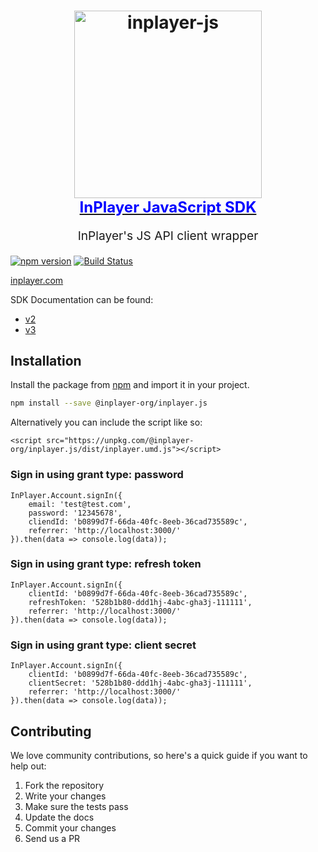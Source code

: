 <h1 align="center">
  <a target="_blank" href="https://inplayer-org.github.io/inplayer.js/">
    <img src="https://assets.inplayer.com/images/inplayer-256.png" alt="inplayer-js" title="InPlayer JS SDK" width="300">
    <br />
    <span style="font-size: 1.5rem; color: blue">InPlayer JavaScript SDK</span>
  </a>
</h1>
<p align="center" style="font-size: 1.2rem;">InPlayer's JS API client wrapper</p>


[![npm version](https://img.shields.io/npm/v/@inplayer-org/inplayer.js.svg)](https://www.npmjs.com/package/@inplayer-org/inplayer.js)
[![Build Status](https://travis-ci.org/inplayer-org/inplayer.js.svg?branch=ci)](https://travis-ci.org/inplayer-org/inplayer.js)

[inplayer.com](https://inplayer.com)

SDK Documentation can be found:
- [v2](https://inplayer-org.github.io/inplayer.js/)
- [v3](https://inplayer-org.github.io/inplayer.js/)

## Installation

Install the package from [npm](https://www.npmjs.com/package/@inplayer-org/inplayer.js) and import it in your project.

```bash
npm install --save @inplayer-org/inplayer.js
```

Alternatively you can include the script like so:

```
<script src="https://unpkg.com/@inplayer-org/inplayer.js/dist/inplayer.umd.js"></script>
```

### Sign in using grant type: password

```
InPlayer.Account.signIn({
    email: 'test@test.com',
    password: '12345678',
    cliendId: 'b0899d7f-66da-40fc-8eeb-36cad735589c',
    referrer: 'http://localhost:3000/'
}).then(data => console.log(data));
```

### Sign in using grant type: refresh token

```
InPlayer.Account.signIn({
    clientId: 'b0899d7f-66da-40fc-8eeb-36cad735589c',
    refreshToken: '528b1b80-ddd1hj-4abc-gha3j-111111',
    referrer: 'http://localhost:3000/'
}).then(data => console.log(data));
```

###  Sign in using grant type: client secret
```
InPlayer.Account.signIn({
    clientId: 'b0899d7f-66da-40fc-8eeb-36cad735589c',
    clientSecret: '528b1b80-ddd1hj-4abc-gha3j-111111',
    referrer: 'http://localhost:3000/'
}).then(data => console.log(data));
```

## Contributing

We love community contributions, so here's a quick guide if you want to help out:

1. Fork the repository
2. Write your changes
3. Make sure the tests pass
4. Update the docs
5. Commit your changes
6. Send us a PR
